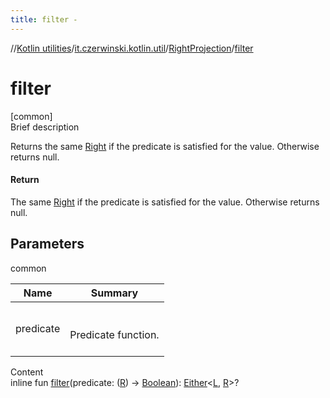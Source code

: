 ```yaml
---
title: filter -
---
```

//[Kotlin utilities](../../index.html)/[it.czerwinski.kotlin.util](../index.html)/[RightProjection](index.html)/[filter](filter.html)



# filter  
[common]  
Brief description  


Returns the same [Right](../-right/index.html) if the predicate is satisfied for the value. Otherwise returns null.



#### Return  


The same [Right](../-right/index.html) if the predicate is satisfied for the value. Otherwise returns null.



## Parameters  
  
common  
  
|  Name|  Summary| 
|---|---|
| predicate| <br><br>Predicate function.<br><br>
  
  
Content  
inline fun [filter](filter.html)(predicate: ([R](index.html)) -> [Boolean](https://kotlinlang.org/api/latest/jvm/stdlib/kotlin/-boolean/index.html)): [Either](../-either/index.html)<[L](index.html), [R](index.html)>?  



